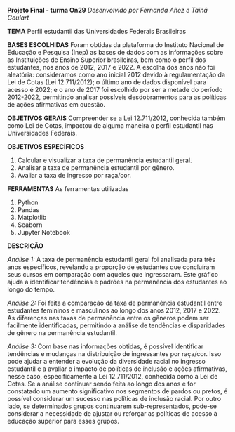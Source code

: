 **Projeto Final - turma On29**
*Desenvolvido por Fernanda Añez e Tainá Goulart*

**TEMA**
Perfil estudantil das Universidades Federais Brasileiras

**BASES ESCOLHIDAS**
Foram obtidas da plataforma do Instituto Nacional de Educação e Pesquisa (Inep) as bases de dados com as informações sobre as Instituições de Ensino Superior brasileiras, bem como o perfil dos estudantes, nos anos de 2012, 2017 e 2022. A escolha dos anos não foi aleatória: consideramos como ano inicial 2012 devido à regulamentação da Lei de Cotas (Lei 12.711/2012); o último ano de dados disponível para acesso é 2022; e o ano de 2017 foi escolhido por ser a metade do período 2012-2022, permitindo analisar possíveis desdobramentos para as políticas de ações afirmativas em questão.

**OBJETIVOS GERAIS**
Compreender se a Lei 12.711/2012, conhecida também como Lei de Cotas, impactou de alguma maneira o perfil estudantil nas Universidades Federais.

**OBJETIVOS ESPECÍFICOS**
1. Calcular e visualizar a taxa de permanência estudantil geral.
2. Analisar a taxa de permanência estudantil por gênero.
3. Avaliar a taxa de ingresso por raça/cor.

**FERRAMENTAS**
As ferramentas utilizadas 
1. Python
2. Pandas
3. Matplotlib
4. Seaborn
5. Jupyter Notebook


**DESCRIÇÃO**

*Análise 1:*
A taxa de permanência estudantil geral foi analisada para três anos específicos, revelando a proporção de estudantes que concluíram seus cursos em comparação com aqueles que ingressaram. Este gráfico ajuda a identificar tendências e padrões na permanência dos estudantes ao longo do tempo.

*Análise 2:*
Foi feita a comparação da taxa de permanência estudantil entre estudantes femininos e masculinos ao longo dos anos 2012, 2017 e 2022. As diferenças nas taxas de permanência entre os gêneros podem ser facilmente identificadas, permitindo a análise de tendências e disparidades de gênero na permanência estudantil.

*Análise 3:*
Com base nas informações obtidas, é possível identificar tendências e mudanças na distribuição de ingressantes por raça/cor. Isso pode ajudar a entender a evolução da diversidade racial no ingresso estudantil e a avaliar o impacto de políticas de inclusão e ações afirmativas, nesse caso, especificamente a Lei 12.711/2012, conhecida como a Lei de Cotas. Se a análise continuar sendo feita ao longo dos anos e for constatado um aumento significativo nos segmentos de pardos ou pretos, é possível considerar um sucesso nas políticas de inclusão racial. Por outro lado, se determinados grupos continuarem sub-representados, pode-se considerar a necessidade de ajustar ou reforçar as políticas de acesso à educação superior para esses grupos.